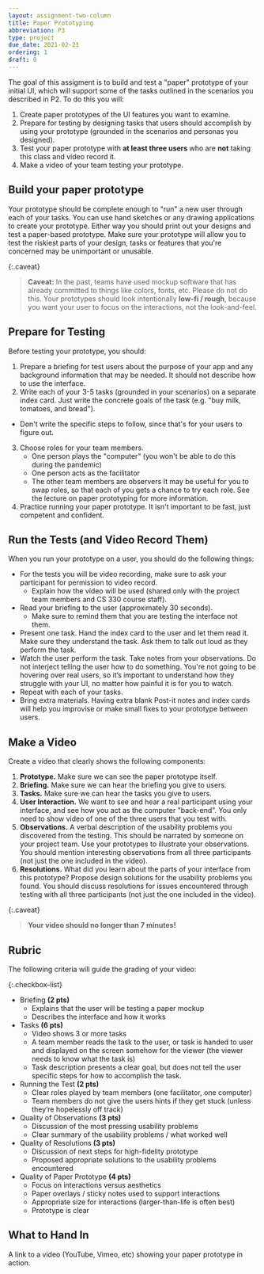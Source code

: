 ```yaml
---
layout: assignment-two-column
title: Paper Prototyping
abbreviation: P3
type: project
due_date: 2021-02-21
ordering: 1 
draft: 0
---
```


The goal of this assigment is to build and test a "paper" prototype of your initial UI, which will support some of the tasks outlined in the scenarios you described in P2. To do this you will:
1. Create paper prototypes of the UI features you want to examine.
2. Prepare for testing by designing tasks that users should accomplish by using your prototype (grounded in the scenarios and personas you designed). 
3. Test your paper prototype with **at least three users** who are **not** taking this class and video record it. 
4. Make a video of your team testing your prototype.

## Build your paper prototype
Your prototype should be complete enough to "run" a new user through each of your tasks. You can use hand sketches or any drawing applications to create your prototype. Either way you should print out your designs and test a paper-based prototype. Make sure your prototype will allow you to test the riskiest parts of your design, tasks or features that you're concerned may be unimportant or unusable.

{:.caveat}
> **Caveat:** In the past, teams have used mockup software that has already committed to things like colors, fonts, etc. Please do not do this. Your prototypes should look intentionally **low-fi / rough**, because you want your user to focus on the interactions, not the look-and-feel.

## Prepare for Testing
Before testing your prototype, you should:

1. Prepare a briefing for test users about the purpose of your app and any background information that may be needed. It should not describe how to use the interface.
2. Write each of your 3-5 tasks (grounded in your scenarios) on a separate index card. Just write the concrete goals of the task (e.g. "buy milk, tomatoes, and bread"). 
  * Don't write the specific steps to follow, since that's for your users to figure out.
3. Choose roles for your team members. 
   * One person plays the "computer" (you won't be able to do this during the pandemic)
   * One person acts as the facilitator
   * The other team members are observers
  It may be useful for you to swap roles, so that each of you gets a chance to try each role. See the lecture on paper prototyping for more information.
4. Practice running your paper prototype. It isn't important to be fast, just competent and confident.
 

## Run the Tests (and Video Record Them)
When you run your prototype on a user, you should do the following things:

* For the tests you will be video recording, make sure to ask your participant for permission to video record.  
   * Explain how the video will be used (shared only with the project team members and CS 330 course staff).
* Read your briefing to the user (approximately 30 seconds). 
   * Make sure to remind them that you are testing the interface not them.
* Present one task. Hand the index card to the user and let them read it. Make sure they understand the task. Ask them to talk out loud as they perform the task.
* Watch the user perform the task. Take notes from your observations. Do not interject telling the user how to do something. You're not going to be hovering over real users, so it’s important to understand how they struggle with your UI, no matter how painful it is for you to watch.
* Repeat with each of your tasks.
* Bring extra materials. Having extra blank Post-it notes and index cards will help you improvise or make small fixes to your prototype between users.
 
## Make a Video
Create a video that clearly shows the following components:

1. **Prototype.** Make sure we can see the paper prototype itself.
2. **Briefing.** Make sure we can hear the briefing you give to users.
3. **Tasks.** Make sure we can hear the tasks you give to users.
4. **User Interaction.** We want to see and hear a real participant using your interface, and see how you act as the computer "back-end". You only need to show video of one of the three users that you test with.
5. **Observations.** A verbal description of the usability problems you discovered from the testing. This should be narrated by someone on your project team. Use your prototypes to illustrate your observations. You should mention interesting observations from all three participants (not just the one included in the video).
6. **Resolutions.** What did you learn about the parts of your interface from this prototype? Propose design solutions for the usability problems you found. You should discuss resolutions for issues encountered through testing with all three participants (not just the one included in the video).

{:.caveat}
> **Your video should no longer than 7 minutes!**

## Rubric
The following criteria will guide the grading of your video:

{:.checkbox-list}
* Briefing **(2 pts)**
  * Explains that the user will be testing a paper mockup
  * Describes the interface and how it works
* Tasks **(6 pts)**
  * Video shows 3 or more tasks
  * A team member reads the task to the user, or task is handed to user and displayed on the screen somehow for the viewer (the viewer needs to know what the task is)
  * Task description presents a clear goal, but does not tell the user specific steps for how to accomplish the task.
* Running the Test **(2 pts)**
  * Clear roles played by team members (one facilitator, one computer)
  * Team members do not give the users hints if they get stuck (unless they’re hopelessly off track)
* Quality of Observations **(3 pts)**
  * Discussion of the most pressing usability problems
  * Clear summary of the usability problems / what worked well
* Quality of Resolutions **(3 pts)**
  * Discussion of next steps for high-fidelity prototype
  * Proposed appropriate solutions to the usability problems encountered
* Quality of Paper Prototype **(4 pts)**
  * Focus on interactions versus aesthetics
  * Paper overlays / sticky notes used to support interactions
  * Appropriate size for interactions (larger-than-life is often best)
  * Prototype is clear


## What to Hand In 
A link to a video (YouTube, Vimeo, etc) showing your paper prototype in action.
